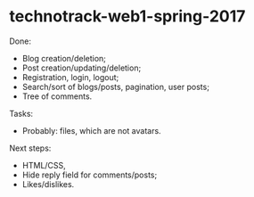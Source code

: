 # technotrack-web1-spring-2017

Done:
- Blog creation/deletion;
- Post creation/updating/deletion;
- Registration, login, logout;
- Search/sort of blogs/posts, pagination, user posts;
- Tree of comments.

Tasks:
- Probably: files, which are not avatars.

Next steps:
- HTML/CSS,
- Hide reply field for comments/posts;
- Likes/dislikes.
